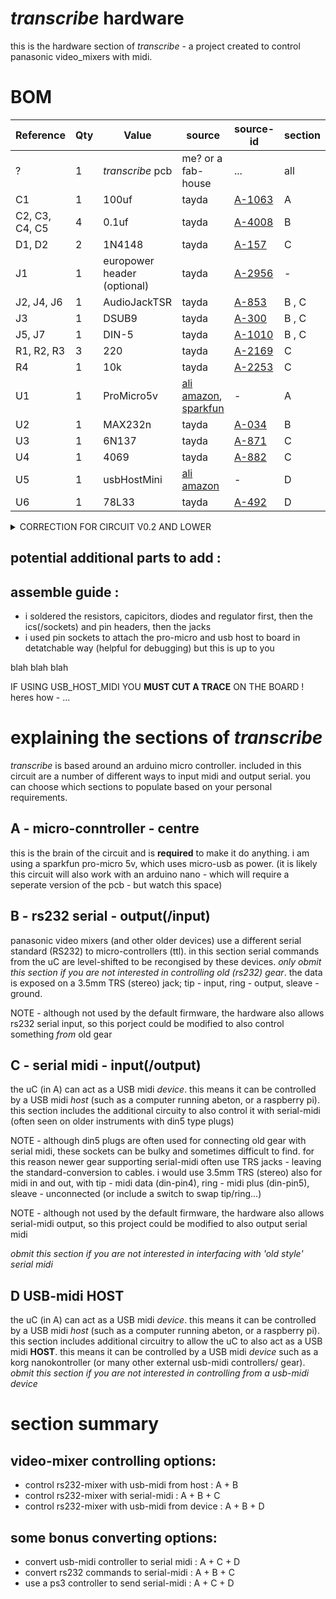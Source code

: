 # _transcribe_ hardware

this is the hardware section of _transcribe_ - a project created to control panasonic video_mixers with midi.

# BOM

Reference | Qty | Value | source | source-id | section
--- | --- | --- | --- | --- | ---
? | 1|  _transcribe_ pcb | me? or a fab-house | ...  | all
C1 | 1 | 100uf | tayda | [A-1063](https://www.taydaelectronics.com/catalogsearch/result/?q=A-1063) | A 
C2, C3, C4, C5 | 4 | 0.1uf | tayda | [A-4008](https://www.taydaelectronics.com/catalogsearch/result/?q=A-4008) | B
D1, D2 | 2 | 1N4148 | tayda | [A-157](https://www.taydaelectronics.com/catalogsearch/result/?q=A-157) | C
J1 | 1 | europower header (optional) | tayda | [A-2956](https://www.taydaelectronics.com/catalogsearch/result/?q=A-2956) | -
J2, J4, J6 | 1 | AudioJackTSR | tayda | [A-853](https://www.taydaelectronics.com/catalogsearch/result/?q=A-853) | B , C
J3 | 1 | DSUB9 | tayda | [A-300](https://www.taydaelectronics.com/catalogsearch/result/?q=A-300) | B , C
J5, J7 | 1 | DIN-5 | tayda | [A-1010](https://www.taydaelectronics.com/catalogsearch/result/?q=A-1010) | B , C
R1, R2, R3 | 3 |  220 | tayda | [A-2169](https://www.taydaelectronics.com/catalogsearch/result/?q=A-2169)  | C
R4 | 1 | 10k | tayda | [A-2253](https://www.taydaelectronics.com/catalogsearch/result/?q=A-2253)  | C
U1 | 1 | ProMicro5v | [ali](https://www.aliexpress.com/item/1348800135.html) [amazon](https://www.amazon.com/OSOYOO-ATmega32U4-arduino-Leonardo-ATmega328/dp/B012FOV17O/), [sparkfun](https://www.sparkfun.com/products/12640) | - | A
U2 | 1 | MAX232n | tayda | [A-034](https://www.taydaelectronics.com/catalogsearch/result/?q=A-034) | B
U3 | 1 | 6N137 | tayda | [A-871](https://www.taydaelectronics.com/catalogsearch/result/?q=A-871) | C
U4 | 1 | 4069 |  tayda | [A-882](https://www.taydaelectronics.com/catalogsearch/result/?q=A-882) | C
U5 | 1 | usbHostMini | [ali](https://www.aliexpress.com/item/32842815739.html) [amazon](https://www.amazon.com/HiLetgo-Development-Compatible-Interface-Arduino/dp/B01EWW9R1E/) | - | D
U6 | 1 | 78L33 | tayda | [A-492](https://www.taydaelectronics.com/catalogsearch/result/?q=A-492) | D

<details><summary>CORRECTION FOR CIRCUIT V0.2 AND LOWER</summary>

if you have circuit revision 0.2 or lower then there is a mistake on the footprint of the dsub9 connector sorry (serial from the 3.5mm jack to ave55 works fine) follow the following steps to get serial from the dsub9 header on these boards:

- solder the DSUB9_HEADER onto the bottom of the board
- from here pins 2 and 3 need to be swapped
- cut both traces going to dsub (the traces going between and around c2)
- wire the other ends pin13 and pin14 of u2 to the pins on dsub. u2_pin13 to dusb_pion3 and u2_pin14 to dsub_pin2 
- finally due to another error on the board IF you have placed the 3.5mm jack at J2 THEN you must have a stereo cable plugged into this to use the DSUB9 output (otherwise signal is grounded)

![image](https://user-images.githubusercontent.com/12017938/97021555-43dda480-1553-11eb-9862-1321866dfa1b.png)
![image](https://user-images.githubusercontent.com/12017938/97021587-4e983980-1553-11eb-98bb-da4398e9c42a.png)


</details>

## potential additional parts to add : 


## assemble guide :

- i soldered the resistors, capicitors, diodes and regulator first, then the ics(/sockets) and pin headers, then the jacks
- i used pin sockets to attach the pro-micro and usb host to board in detatchable way (helpful for debugging) but this is up to you

blah blah blah

IF USING USB_HOST_MIDI YOU __MUST CUT A TRACE__ ON THE BOARD ! heres how - ...

# explaining the sections of _transcribe_

 _transcribe_ is based around an arduino micro controller. included in this circuit are a number of different ways to input midi and output serial. you can choose which sections to populate based on your personal requirements.

## A - micro-conntroller - centre

this is the brain of the circuit and is __required__ to make it do anything. i am using a sparkfun pro-micro 5v, which uses micro-usb as power. (it is likely this circuit will also work with an arduino nano - which will require a seperate version of the pcb - but watch this space)

## B - rs232 serial - output(/input)

panasonic video mixers (and other older devices) use a different serial standard (RS232) to micro-controllers (ttl). in this section serial commands from the uC are level-shifted to be recongised by these devices. _only obmit this section if you are not interested in controlling old (rs232) gear_. the data is exposed on a 3.5mm TRS (stereo) jack; tip - input, ring - output, sleave - ground.

NOTE - although not used by the default firmware, the hardware also allows rs232 serial input, so this porject could be modified to also control something _from_ old gear

## C - serial midi - input(/output)

the uC (in A) can act as a USB midi _device_. this means it can be controlled by a USB midi _host_ (such as a computer running abeton, or a raspberry pi). this section includes the additional circuity to also control it with serial-midi (often seen on older instruments with din5 type plugs)

NOTE - although din5 plugs are often used for connecting old gear with serial midi, these sockets can be bulky and sometimes difficult to find. for this reason newer gear supporting serial-midi often use TRS jacks - leaving the standard-conversion to cables. i would use 3.5mm TRS (stereo) also for midi in and out, with tip - midi data (din-pin4), ring - midi plus (din-pin5), sleave - unconnected (or include a switch to swap tip/ring...)

NOTE - although not used by the default firmware, the hardware also allows serial-midi output, so this project could be modified to also output serial midi

_obmit this section if you are not interested in interfacing with 'old style' serial midi_

## D USB-midi HOST

the uC (in A) can act as a USB midi _device_. this means it can be controlled by a USB midi _host_ (such as a computer running abeton, or a raspberry pi). this section includes additional circuitry to allow the uC to also act as a USB midi __HOST__. this means it can be controlled by a USB midi _device_ such as a korg nanokontroller (or many other external usb-midi controllers/ gear). _obmit this section if you are not interested in controlling from a usb-midi device_

# section summary

## video-mixer controlling options:

- control rs232-mixer with usb-midi from host : A + B
- control rs232-mixer with serial-midi : A + B + C
- control rs232-mixer with usb-midi from device : A + B + D

## some bonus converting options:

- convert usb-midi controller to serial midi : A + C + D
- convert rs232 commands to serial-midi : A + B + C
- use a ps3 controller to send serial-midi : A + C + D
